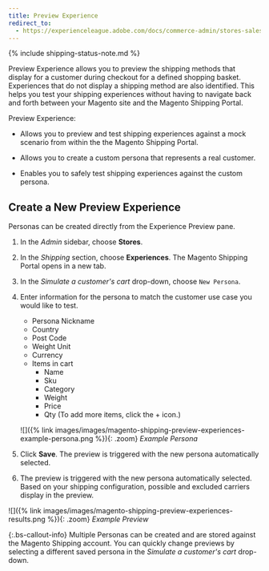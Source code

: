 ```yaml
---
title: Preview Experience
redirect_to:
  - https://experienceleague.adobe.com/docs/commerce-admin/stores-sales/order-management/shipments.html
---
```


{% include shipping-status-note.md %}

Preview Experience allows you to preview the shipping methods that display for a customer during checkout for a defined shopping basket. Experiences that do not display a shipping method are also identified. This helps you test your shipping experiences without having to navigate back and forth between your Magento site and the Magento Shipping Portal.

Preview Experience:

- Allows you to preview and test shipping experiences against a mock scenario from within the the Magento Shipping Portal.

- Allows you to create a custom persona that represents a real customer.

- Enables you to safely test shipping experiences against the custom persona.

## Create a New Preview Experience

Personas can be created directly from the Experience Preview pane.

1. In the _Admin_ sidebar, choose **Stores**.

1. In the _Shipping_ section, choose **Experiences**. The Magento Shipping Portal opens in a new tab.

1. In the _Simulate a customer's cart_ drop-down, choose `New Persona`.

1. Enter information for the persona to match the customer use case you would like to test.

   - Persona Nickname
   - Country
   - Post Code
   - Weight Unit
   - Currency
   - Items in cart
      - Name
      - Sku
      - Category
      - Weight
      - Price
      - Qty (To add more items, click the + icon.)

    ![]({% link images/images/magento-shipping-preview-experiences-example-persona.png %}){: .zoom}
    _Example Persona_

1. Click **Save**. The preview is triggered with the new persona automatically selected.

1. The preview is triggered with the new persona automatically selected. Based on your shipping configuration, possible and excluded carriers display in the preview.

![]({% link images/images/magento-shipping-preview-experiences-results.png %}){: .zoom}
_Example Preview_

{:.bs-callout-info}
Multiple Personas can be created and are stored against the Magento Shipping account. You can quickly change previews by selecting a different saved persona in the _Simulate a customer's cart_ drop-down.
